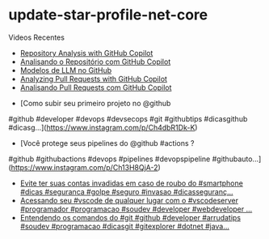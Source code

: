 # update-star-profile-net-core

Videos Recentes
<!-- YOUTUBE:START -->
- [Repository Analysis with GitHub Copilot](https://www.youtube.com/watch?v=TzQ3DP11AHQ)
- [Analisando o Repositório com GitHub Copilot](https://www.youtube.com/watch?v=gCqoY0t0h-A)
- [Modelos de LLM no GitHub](https://www.youtube.com/watch?v=Zc9cJYNgyY0)
- [Analyzing Pull Requests with GitHub Copilot](https://www.youtube.com/watch?v=oLkrtUSc53Q)
- [Analisando Pull Requests com GitHub Copilot](https://www.youtube.com/watch?v=Dbuo8BeF96s)
<!-- YOUTUBE:END -->

<!-- INSTA:START -->
- [Como subir seu primeiro projeto no @github 

#github #developer #devops #devsecops #git #githubtips #dicasgithub #dicasg...](https://www.instagram.com/p/Ch4dbR1Dk-K)
- [Você protege seus pipelines do @github #actions ?

#github #githubactions #devops #pipelines #devopspipeline #githubauto...](https://www.instagram.com/p/Ch13H8QjA-2)
- [Evite ter suas contas invadidas em caso de roubo do #smartphone #dicas #seguranca #golpe #seguro #invasao #dicasseguranç...](https://www.instagram.com/p/ChcNPxbjSc3)
- [Acessando seu #vscode de qualquer lugar com o #vscodeserver  #programador #programacao #soudev #developer #webdeveloper ...](https://www.instagram.com/p/ChZjbvijpif)
- [Entendendo os comandos do #git  #github #developer #arrudatips #soudev #programacao #dicasgit #gitexplorer #dotnet #java...](https://www.instagram.com/p/ChW_wwhjd9K)
<!-- INSTA:END -->
